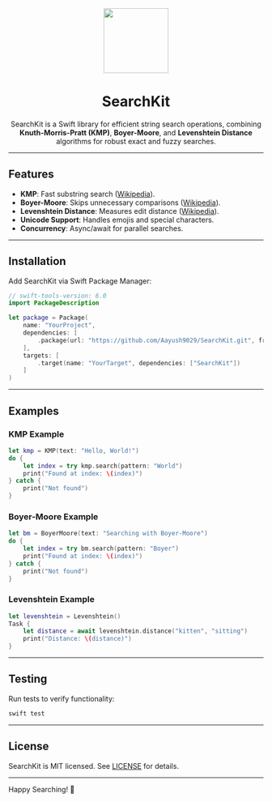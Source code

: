 
<div align="center">
<img src="https://github.com/user-attachments/assets/b87ca842-14b7-4e33-9fdc-d564b7bb7220" width="128">
    

<h1> SearchKit </h1>

SearchKit is a Swift library for efficient string search operations, combining **Knuth-Morris-Pratt (KMP)**, **Boyer-Moore**, and **Levenshtein Distance** algorithms for robust exact and fuzzy searches.


</div>

---

## Features

- **KMP**: Fast substring search ([Wikipedia](https://en.wikipedia.org/wiki/Knuth%E2%80%93Morris%E2%80%93Pratt_algorithm)).
- **Boyer-Moore**: Skips unnecessary comparisons ([Wikipedia](https://en.wikipedia.org/wiki/Boyer%E2%80%93Moore_string-search_algorithm)).
- **Levenshtein Distance**: Measures edit distance ([Wikipedia](https://en.wikipedia.org/wiki/Levenshtein_distance)).
- **Unicode Support**: Handles emojis and special characters.
- **Concurrency**: Async/await for parallel searches.

---

## Installation

Add SearchKit via Swift Package Manager:

```swift
// swift-tools-version: 6.0
import PackageDescription

let package = Package(
    name: "YourProject",
    dependencies: [
        .package(url: "https://github.com/Aayush9029/SearchKit.git", from: "1.0.0")
    ],
    targets: [
        .target(name: "YourTarget", dependencies: ["SearchKit"])
    ]
)
```

---

## Examples

### KMP Example

```swift
let kmp = KMP(text: "Hello, World!")
do {
    let index = try kmp.search(pattern: "World")
    print("Found at index: \(index)")
} catch {
    print("Not found")
}
```

### Boyer-Moore Example

```swift
let bm = BoyerMoore(text: "Searching with Boyer-Moore")
do {
    let index = try bm.search(pattern: "Boyer")
    print("Found at index: \(index)")
} catch {
    print("Not found")
}
```

### Levenshtein Example

```swift
let levenshtein = Levenshtein()
Task {
    let distance = await levenshtein.distance("kitten", "sitting")
    print("Distance: \(distance)")
}
```

---

## Testing

Run tests to verify functionality:

```sh
swift test
```

---

## License

SearchKit is MIT licensed. See [LICENSE](LICENSE) for details.

---

Happy Searching! 🚀

